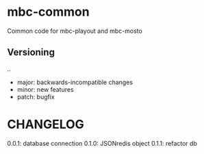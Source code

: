 mbc-common
==========

Common code for mbc-playout and mbc-mosto

Versioning
----------
<major>.<minor>.<patch>
* major: backwards-incompatible changes
* minor: new features
* patch: bugfix

CHANGELOG
=========

0.0.1: database connection
0.1.0: JSONredis object
0.1.1: refactor db
